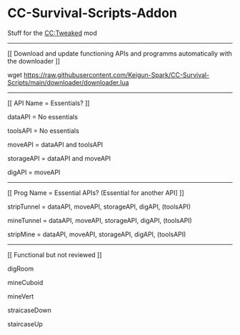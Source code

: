 # CC-Survival-Scripts-Addon

Stuff for the [CC:Tweaked](https://www.curseforge.com/minecraft/mc-mods/cc-tweaked) mod

----

[[ Download and update functioning APIs and programms automatically with the downloader ]]

wget https://raw.githubusercontent.com/Keigun-Spark/CC-Survival-Scripts/main/downloader/downloader.lua

----

[[ API Name = Essentials? ]]

dataAPI = No essentials

toolsAPI = No essentials

moveAPI = dataAPI and toolsAPI

storageAPI = dataAPI and moveAPI

digAPI = moveAPI

----

[[ Prog Name = Essential APIs? (Essential for another API] ]]

stripTunnel = dataAPI, moveAPI, storageAPI, digAPI, (toolsAPI)

mineTunnel = dataAPI, moveAPI, storageAPI, digAPI, (toolsAPI)

stripMine = dataAPI, moveAPI, storageAPI, digAPI, (toolsAPI)

----

[[ Functional but not reviewed ]]

digRoom

mineCuboid

mineVert

straicaseDown

staircaseUp


